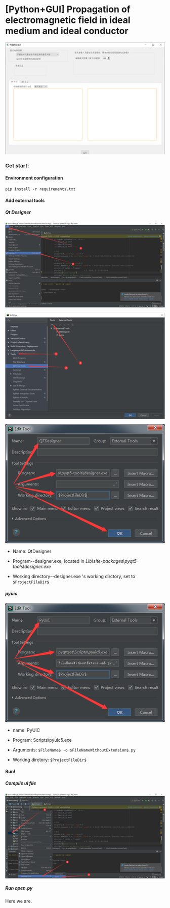 # [Python+GUI] Propagation of electromagnetic field in ideal medium and ideal conductor

![1594729619345](README.assets/1594729619345.png)

### Get start:

#### Environment configuration

```
pip install -r requirements.txt
```

#### Add external tools

##### Qt Designer

![1593479221338](README.assets/1593479221338.png)

![1593479268185](README.assets/1593479268185.png)


![img](README.assets/1116722-20180601151605421-493411367.png)

- Name: QtDesigner

- Program--designer.exe, located in *Lib\site-packages\pyqt5-tools\designer.exe*

- Working directory--designer.exe 's working dirctory, set to `$ProjectFileDir$`

#####  pyuic

![img](README.assets/1116722-20180601151811593-1976053363.png)

- name: PyUIC

- Program: Scripts\pyuic5.exe

- Arguments: `$FileName$ -o $FileNameWithoutExtension$.py`

- Working dirctory: `$ProjectFileDir$`

#### Run!

##### Compile ui file

![1593479882996](README.assets/1593479882996.png)

##### Run open.py 

Here we are.



